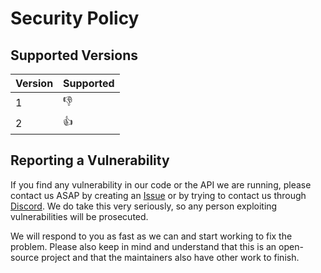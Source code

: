 # Security Policy

## Supported Versions

| Version | Supported          |
| ------- | ------------------ |
| 1       | :-1:               |
| 2       | :+1:               |

## Reporting a Vulnerability

If you find any vulnerability in our code or the API we are running, 
please contact us ASAP by creating an [Issue](https://github.com/NovelCOVID/API/issues/new) 
or by trying to contact us through [Discord](https://discord.gg/EvbMshU). 
We do take this very seriously, so any person exploiting vulnerabilities will be prosecuted.

We will respond to you as fast as we can and start working to fix the problem. 
Please also keep in mind and understand that this is an open-source project and that the maintainers also have other work to finish.

